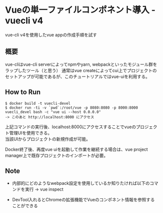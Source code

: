 # Vueの単一ファイルコンポネント導入 - vuecli v4

vue-cli v4を使用したvue appの作成手順を試す

## 概要

vue-cliはvue-cli serverによってnpmやyarn, webpackといったモジュール群をラップしたツール（と思う）
通常はvue createによってcui上でプロジェクトのセットアップが可能であるが、このチュートリアルではvue-uiを利用する。

## How to Run
```shell
$ docker build -t vuecli-devel
$ docker run -ti -v `pwd`:/root/vue -p 8080:8080 -p 8000:8000 vuecli_devel bash -c "vue ui --host 0.0.0.0"
-> このあと http://localhost:8000 にアクセス
```

上記コマンドの実行後、localhost:8000にアクセスすることでvueのプロジェクト管理UIを使用できる。  
当該UIからプロジェクトの新規作成が可能。  
  
Docker終了後、再度vue uiを起動して作業を継続する場合は、vue project manager上で既存プロジェクトのインポートが必要。  


## Note

- 内部的にどのようなwebpack設定を使用しているか知りたければ以下のコマンドを実行
  -> vue inspect

- DevTool入れるとChromeの拡張機能でVueのコンポネント情報を参照することができる
